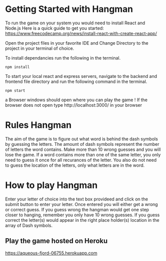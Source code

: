 # Getting Started with Hangman

To run the game on your system you would need to install React and Node.js
Here is a quick guide to get you started: https://www.freecodecamp.org/news/install-react-with-create-react-app/

Open the project files in your favorite IDE and Change Directory to the project in your terminal of choice.

To install dependancies run the following in the terminal.
```
npm install
```
To start your local react and express servers, navigate to the backend and frontend file directory and run the following command in the terminal.
```
npm start 
```
a Browser windows should open where you can play the game !
If the browser does not open type http://localhost:3000/ in your browser


# Rules Hangman

The aim of the game is to figure out what word is behind the dash symbols by guessing the letters. The amount of dash symbols represent the number of letters the word contains. Make more than 10 wrong guesses and you will lose the game.
If a word contains more than one of the same letter, you only need to guess it once for all recurances of the letter. You also do not need to guess the location of the letters, only what letters are in the word.

# How to play Hangman

Enter your letter of choice into the text box provideed and click on the submit button to enter your letter. Once entered you will either get a wrong or correct guess. If you guess wrong the hangman would get one step closer to hanging, remember you only have 10 wrong guesses. If you guess correct the letter(s) would appear in the right place holder(s) location in the array of Dash symbols.

## Play the game hosted on Heroku
https://aqueous-fjord-06755.herokuapp.com

